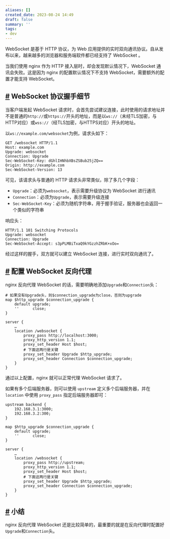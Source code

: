 ```yaml
---
aliases: []
created_date: 2023-08-24 14:49
draft: false
summary: ''
tags:
- dev
---
```


WebSocket 是基于 HTTP 协议，为 Web 应用提供的实时双向通讯协议。自从发布以来，越来越多的浏览器和服务端软件都已经支持了 WebSocket 。

当我们使用 nginx 作为 HTTP 接入层时，却会发现默认情况下，WebSocket 通讯会失败。这是因为 nginx 的配置默认情况下不支持 WebSocket，需要额外的配置才能支持 WebSocket。

[#](#websocket-协议握手细节) WebSocket 协议握手细节
---------------------------------------

当客户端发起 WebSocket 请求时，会首先尝试建议连接，此时使用的请求地址并不是普通的`http://`或`https://`开头的地址，而是以`ws://`（未经TLS加密，与HTTP对应）或`wss://`（经TLS加密，与HTTPS对应）开头的地址。

以`ws://example.com/websocket`为例，请求头如下：

```
GET /websocket HTTP/1.1
Host: example.com
Upgrade: websocket
Connection: Upgrade
Sec-WebSocket-Key: dGhlIHNhbXBsZSBub25jZQ==
Origin: http://example.com
Sec-WebSocket-Version: 13 
```

可见，该请求头与普通的 HTTP 请求头非常类似，除了多几个字段：

- `Upgrade`：必须为`websocket`，表示需要升级协议为 WebSocket 进行通讯
- `Connection`：必须为`Upgrade`，表示需要升级连接
- `Sec-WebSocket-Key`：必须为随机字符串，用于握手验证，服务器也会返回一个类似的字符串

响应头：

```
HTTP/1.1 101 Switching Protocols
Upgrade: websocket
Connection: Upgrade
Sec-WebSocket-Accept: s3pPLMBiTxaQ9kYGzzhZRbK+xOo= 
```

经过这样的握手，双方就可以建立 WebSocket 连接，进行实时双向通讯了。

[#](#配置-websocket-反向代理) 配置 WebSocket 反向代理
-----------------------------------------

nginx 反向代理 WebSocket 的话，需要明确地添加`Upgrade`和`Connection`头：

```
# 如果没有Upgrade头，则$connection_upgrade为close，否则为upgrade
map $http_upgrade $connection_upgrade {
    default upgrade;
    ''      close;
}

server {
    …
    location /websocket {
        proxy_pass http://localhost:3000;
        proxy_http_version 1.1;
        proxy_set_header Host $host;
        # 下面这两行是关键
        proxy_set_header Upgrade $http_upgrade;
        proxy_set_header Connection $connection_upgrade;
    }
} 
```

通过以上配置，nginx 就可以正常代理 WebSocket 请求了。

如果有多个后端服务器，则可以使用 `upstream` 定义多个后端服务器，并在 `location` 中使用 `proxy_pass` 指定后端服务器即可：

```
upstream backend {
    192.168.3.1:3000;
    192.168.3.2:300;
}

map $http_upgrade $connection_upgrade {
    default upgrade;
    ''      close;
}

server {
    …
    location /websocket {
        proxy_pass http://upstream;
        proxy_http_version 1.1;
        proxy_set_header Host $host;
        # 下面这两行是关键
        proxy_set_header Upgrade $http_upgrade;
        proxy_set_header Connection $connection_upgrade;
    }
} 
```

[#](#小结) 小结
-----------

nginx 反向代理 WebSocket 还是比较简单的，最重要的就是在反向代理时配置好`Upgrade`和`Connection`头。